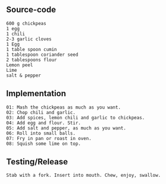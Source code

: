 Source-code
-----------
```
600 g chickpeas
1 egg
1 chili
2-3 garlic cloves
1 Egg
1 table spoon cumin
1 tablespoon coriander seed
2 tablespoons flour
Lemon peel
Lime
salt & pepper
```

Implementation
--------------
```
01: Mash the chickpeas as much as you want.
02: Chop chili and garlic.
03: Add spices, lemon chili and garlic to chickpeas.
04: Add egg and flour. Stir.
05: Add salt and pepper, as much as you want.
06: Roll into small balls.
07: Fry in pan or roast in oven.
08: Squish some lime on top.
```

Testing/Release
---------------
```
Stab with a fork. Insert into mouth. Chew, enjoy, swallow. 
```
